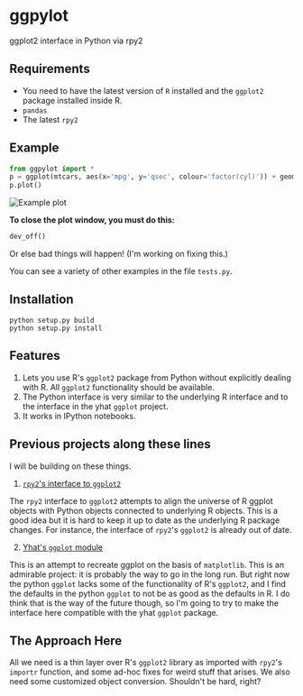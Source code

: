 ggpylot
=======

ggplot2 interface in Python via rpy2

Requirements
------------

* You need to have the latest version of `R` installed and the `ggplot2` package installed inside R.
* `pandas`
* The latest `rpy2`

Example
-------
```python
from ggpylot import *
p = ggplot(mtcars, aes(x='mpg', y='qsec', colour='factor(cyl)')) + geom_point()
p.plot()
```
![Example plot](http://web.mit.edu/futrell/www/example.svg)

**To close the plot window, you must do this:**
```python
dev_off()
```
Or else bad things will happen! (I'm working on fixing this.)

You can see a variety of other examples in the file ``tests.py``. 

Installation
------------
```
python setup.py build
python setup.py install
```

Features
-----

1. Lets you use R's `ggplot2` package from Python without explicitly dealing with R. All ``ggplot2`` functionality should be available.
2. The Python interface is very similar to the underlying R interface and to the interface in the yhat `ggplot` project.
3. It works in IPython notebooks.


Previous projects along these lines
-----------------------------------

I will be building on these things.

1. [`rpy2`'s interface to `ggplot2`](http://rpy.sourceforge.net/rpy2.html)

The `rpy2` interface to `ggplot2` attempts to align the universe of R ggplot objects with Python objects connected to underlying R objects. This is a good idea but it is hard to keep it up to date as the underlying R package changes. For instance, the interface of `rpy2`'s `ggplot2` is already out of date. 

2. [Yhat's `ggplot` module](https://github.com/yhat/ggplot/)

This is an attempt to recreate ggplot on the basis of `matplotlib`. This is an
admirable project: it is probably the way to go in the long run. But right now the python `ggplot` lacks some of the functionality of R's `ggplot2`, and I find the defaults in the python `ggplot` to not be as good as the defaults in R. I do think that is the way of the future though, so I'm going to try to make the interface here compatible with the yhat `ggplot` package.


The Approach Here
-----------------

All we need is a thin layer over R's `ggplot2` library as imported with `rpy2`'s `importr` function, and some ad-hoc fixes for weird stuff that arises. We also need some customized object conversion. Shouldn't be hard, right?
